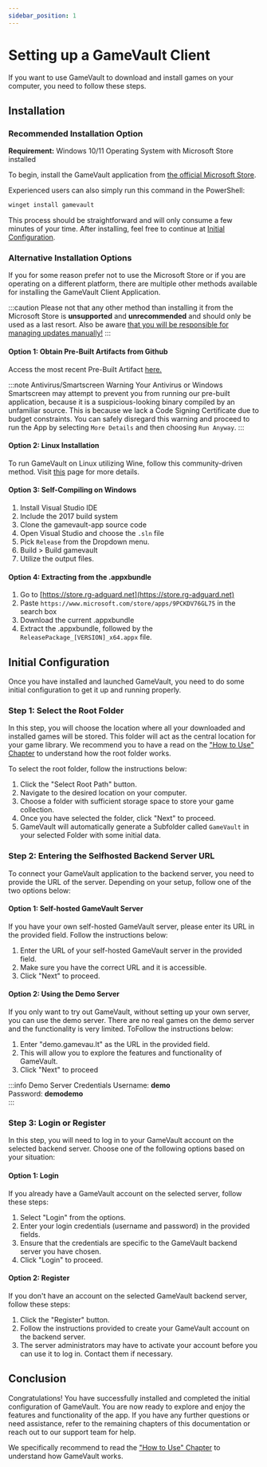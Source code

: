 ```yaml
---
sidebar_position: 1
---
```


# Setting up a GameVault Client

If you want to use GameVault to download and install games on your computer, you need to follow these steps.

## Installation

### Recommended Installation Option

**Requirement:** Windows 10/11 Operating System with Microsoft Store installed

To begin, install the GameVault application from [the official Microsoft Store](https://www.microsoft.com/store/apps/9PCKDV76GL75).

Experienced users can also simply run this command in the PowerShell:

```ps
winget install gamevault
```  

This process should be straightforward and will only consume a few minutes of your time. After installing, feel free to continue at [Initial Configuration](#initial-configuration).

### Alternative Installation Options

If you for some reason prefer not to use the Microsoft Store or if you are operating on a different platform, there are multiple other methods available for installing the GameVault Client Application.

:::caution
Please not that any other method than installing it from the Microsoft Store is **unsupported** and **unrecommended** and should only be used as a last resort. Also be aware [that you will be responsible for managing updates manually!](updating-client#other-sources)
:::

#### Option 1: Obtain Pre-Built Artifacts from Github

Access the most recent Pre-Built Artifact [here.](https://github.com/Phalcode/gamevault-app/releases/latest)

:::note Antivirus/Smartscreen Warning
Your Antivirus or Windows Smartscreen may attempt to prevent you from running our pre-built application, because it is a suspicious-looking binary compiled by an unfamiliar source. This is because we lack a Code Signing Certificate due to budget constraints. You can safely disregard this warning and proceed to run the App by selecting `More Details` and then choosing `Run Anyway`.
:::

#### Option 2: Linux Installation

To run GameVault on Linux utilizing Wine, follow this community-driven method. Visit [this](../advanced-usage/linux-client) page for more details.

#### Option 3: Self-Compiling on Windows

1. Install Visual Studio IDE
2. Include the 2017 build system
3. Clone the gamevault-app source code
4. Open Visual Studio and choose the `.sln` file
5. Pick `Release` from the Dropdown menu.
6. Build > Build gamevault
7. Utilize the output files.

#### Option 4: Extracting from the .appxbundle

1. Go to [https://store.rg-adguard.net](https://store.rg-adguard.net)
2. Paste `https://www.microsoft.com/store/apps/9PCKDV76GL75` in the search box
3. Download the current .appxbundle
4. Extract the .appxbundle, followed by the `ReleasePackage_[VERSION]_x64.appx` file.

## Initial Configuration

Once you have installed and launched GameVault, you need to do some initial configuration to get it up and running properly.

### Step 1: Select the Root Folder

In this step, you will choose the location where all your downloaded and installed games will be stored. This folder will act as the central location for your game library. We recommend you to have a read on the ["How to Use" Chapter](how-to-use.md) to understand how the root folder works.

To select the root folder, follow the instructions below:

1. Click the "Select Root Path" button.
2. Navigate to the desired location on your computer.
3. Choose a folder with sufficient storage space to store your game collection.
4. Once you have selected the folder, click "Next" to proceed.
5. GameVault will automatically generate a Subfolder called `GameVault` in your selected Folder with some initial data.

### Step 2: Entering the Selfhosted Backend Server URL

To connect your GameVault application to the backend server, you need to provide the URL of the server. Depending on your setup, follow one of the two options below:

#### Option 1: Self-hosted GameVault Server

If you have your own self-hosted GameVault server, please enter its URL in the provided field. Follow the instructions below:

1. Enter the URL of your self-hosted GameVault server in the provided field.
2. Make sure you have the correct URL and it is accessible.
3. Click "Next" to proceed.

#### Option 2: Using the Demo Server

If you only want to try out GameVault, without setting up your own server, you can use the demo server. There are no real games on the demo server and the functionality is very limited. ToFollow the instructions below:

1. Enter "demo.gamevau.lt" as the URL in the provided field.
2. This will allow you to explore the features and functionality of GameVault.
3. Click "Next" to proceed

:::info Demo Server Credentials
Username: **demo**  
Password: **demodemo**  
:::

### Step 3: Login or Register

In this step, you will need to log in to your GameVault account on the selected backend server. Choose one of the following options based on your situation:

#### Option 1: Login

If you already have a GameVault account on the selected server, follow these steps:

1. Select "Login" from the options.
2. Enter your login credentials (username and password) in the provided fields.
3. Ensure that the credentials are specific to the GameVault backend server you have chosen.
4. Click "Login" to proceed.

#### Option 2: Register

If you don't have an account on the selected GameVault backend server, follow these steps:

1. Click the "Register" button.
2. Follow the instructions provided to create your GameVault account on the backend server.
3. The server administrators may have to activate your account before you can use it to log in. Contact them if necessary.

## Conclusion

Congratulations! You have successfully installed and completed the initial configuration of GameVault. You are now ready to explore and enjoy the features and functionality of the app. If you have any further questions or need assistance, refer to the remaining chapters of this documentation or reach out to our support team for help.

We specifically recommend to read the ["How to Use" Chapter](how-to-use.md) to understand how GameVault works.

